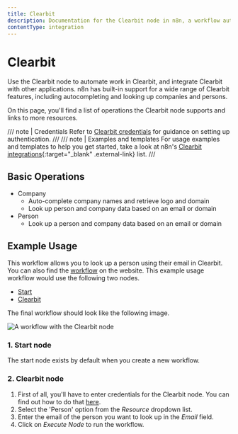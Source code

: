```yaml
---
title: Clearbit
description: Documentation for the Clearbit node in n8n, a workflow automation platform. Includes details of operations and configuration, and links to examples and credentials information.
contentType: integration
---
```


# Clearbit

Use the Clearbit node to automate work in Clearbit, and integrate Clearbit with other applications. n8n has built-in support for a wide range of Clearbit features, including autocompleting and looking up companies and persons.

On this page, you'll find a list of operations the Clearbit node supports and links to more resources.

/// note | Credentials
Refer to [Clearbit credentials](/integrations/builtin/credentials/clearbit/) for guidance on setting up authentication. 
///
/// note | Examples and templates
For usage examples and templates to help you get started, take a look at n8n's [Clearbit integrations](https://n8n.io/integrations/clearbit/){:target="_blank" .external-link} list.
///

## Basic Operations

* Company
    * Auto-complete company names and retrieve logo and domain
    * Look up person and company data based on an email or domain
* Person
    * Look up a person and company data based on an email or domain

## Example Usage

This workflow allows you to look up a person using their email in Clearbit. You can also find the [workflow](https://n8n.io/workflows/484) on the website. This example usage workflow would use the following two nodes.
- [Start](/integrations/builtin/core-nodes/n8n-nodes-base.start/)
- [Clearbit]()

The final workflow should look like the following image.

![A workflow with the Clearbit node](/_images/integrations/builtin/app-nodes/clearbit/workflow.png)

### 1. Start node

The start node exists by default when you create a new workflow.

### 2. Clearbit node

1. First of all, you'll have to enter credentials for the Clearbit node. You can find out how to do that [here](/integrations/builtin/credentials/clearbit/).
2. Select the 'Person' option from the *Resource* dropdown list.
3. Enter the email of the person you want to look up in the *Email* field.
4. Click on *Execute Node* to run the workflow.

